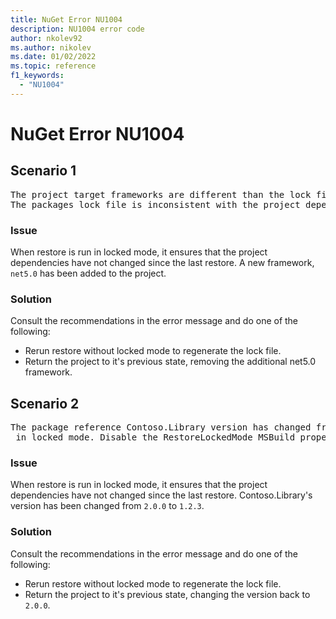 ```yaml
---
title: NuGet Error NU1004
description: NU1004 error code
author: nkolev92
ms.author: nikolev
ms.date: 01/02/2022
ms.topic: reference
f1_keywords: 
  - "NU1004"
---
```


# NuGet Error NU1004

## Scenario 1

<pre>The project target frameworks are different than the lock file's target frameworks. Lock file target frameworks: net6.0,net5.0. Project target frameworks net6.0.
The packages lock file is inconsistent with the project dependencies so restore can't be run in locked mode. Disable the RestoreLockedMode MSBuild property or pass an explicit --force-evaluate option to run restore to update the lock file.</pre>

### Issue

When restore is run in locked mode, it ensures that the project dependencies have not changed since the last restore.
A new framework, `net5.0` has been added to the project.

### Solution

Consult the recommendations in the error message and do one of the following:

- Rerun restore without locked mode to regenerate the lock file.
- Return the project to it's previous state, removing the additional net5.0 framework.

## Scenario 2

<pre>The package reference Contoso.Library version has changed from [2.0.0, ) to [1.2.3, ).The packages lock file is inconsistent with the project dependencies so restore can't be run
 in locked mode. Disable the RestoreLockedMode MSBuild property or pass an explicit --force-evaluate option to run restore to update the lock file.</pre>

### Issue


When restore is run in locked mode, it ensures that the project dependencies have not changed since the last restore.
Contoso.Library's version has been changed from `2.0.0` to `1.2.3`.

### Solution

Consult the recommendations in the error message and do one of the following:

- Rerun restore without locked mode to regenerate the lock file.
- Return the project to it's previous state, changing the version back to `2.0.0`.
